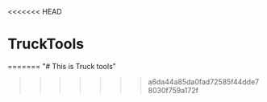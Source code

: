 <<<<<<< HEAD
# TruckTools
=======
"# This is Truck tools" 
>>>>>>> a6da44a85da0fad72585f44dde78030f759a172f
